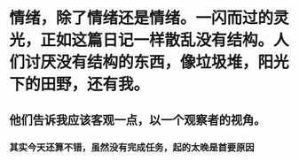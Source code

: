 # 情绪，除了情绪还是情绪。一闪而过的灵光，正如这篇日记一样散乱没有结构。人们讨厌没有结构的东西，像垃圾堆，阳光下的田野，还有我。


## 他们告诉我应该客观一点，以一个观察者的视角。

### 其实今天还算不错，虽然没有完成任务，起的太晚是首要原因
